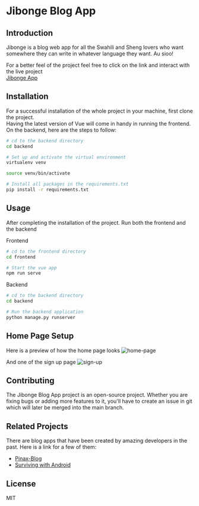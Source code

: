 # Jibonge Blog App

## Introduction
Jibonge is a blog web app for all the Swahili and Sheng lovers who want somewhere they can write in whatever language they want. Au sioo!

For a better feel of the project feel free to click on the link and interact with the live project
<br>[Jibonge App](https://alx-jibonge-app.vercel.app/)


## Installation
For a successful installation of the whole project in your machine, first clone the project. <br>
Having the latest version of Vue will come in handy in running the frontend.<br>
On the backend, here are the steps to follow:

```bash
# cd to the backend directory
cd backend

# Set up and activate the virtual environment
virtualenv venv

source venv/bin/activate

# Install all packages in the requirements.txt
pip install -r requirements.txt
```

## Usage
After completing the installation of the project. Run both the frontend and the backend

Frontend
``` bash
# cd to the frontend directory
cd frontend

# Start the vue app
npm run serve
```

Backend
``` bash
# cd to the backend directory
cd backend

# Run the backend application
python manage.py runserver
```

## Home Page Setup
Here is a preview of how the home page looks
![home-page](jibonge-home.png)

And one of the sign up page
![sign-up](Sign-up_page.png)

## Contributing
The Jibonge Blog App project is an open-source project. Whether you are fixing bugs or adding more features to it, you'll have to create an issue in git which will later be merged into the main branch.

## Related Projects
There are blog apps that have been created by amazing developers in the past. Here is a link for a few of them: <br>
 - [Pinax-Blog](https://github.com/pinax/pinax-blog)
 - [Surviving with Android](https://github.com/survivingwithandroid/Swa-app)

## License
MIT